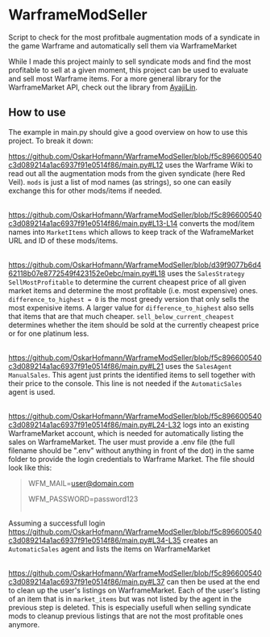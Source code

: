 # WarframeModSeller
Script to check for the most profitbale augmentation mods of a syndicate in the game Warframe and automatically sell them via WarframeMarket

While I made this project mainly to sell syndicate mods and find the most profitable to sell at a given moment, this project can be used to evaluate and sell most Warframe items. For a more general library for the WarframeMarket API, check out the library from [AyajiLin](https://github.com/leonardodalinky/pywmapi).

## How to use
The example in main.py should give a good overview on how to use this project. To break it down:

https://github.com/OskarHofmann/WarframeModSeller/blob/f5c896600540c3d089214a1ac6937f91e0514f86/main.py#L12
uses the Warframe Wiki to read out all the augmentation mods from the given syndicate (here Red Veil). `mods` is just a list of mod names (as strings), so one can easily exchange this for other mods/items if needed.
<br/><br/>

https://github.com/OskarHofmann/WarframeModSeller/blob/f5c896600540c3d089214a1ac6937f91e0514f86/main.py#L13-L14
converts the mod/item names into `MarketItems` which allows to keep track of the WaframeMarket URL and ID of these mods/items.
<br/><br/>

https://github.com/OskarHofmann/WarframeModSeller/blob/d39f9077b6d462118b07e8772549f423152e0ebc/main.py#L18
uses the `SalesStrategy` `SellMostProfitable` to determine the current cheapest price of all given market items and determine the most profitable (i.e. most expensive) ones. `difference_to_highest = 0` is the most greedy version that only sells the most expenisive items. A larger value for `difference_to_highest` also sells that items that are that much cheaper. `sell_below_current_cheapest` determines whether the item should be sold at the currently cheapest price or for one platinum less.
<br/><br/>

https://github.com/OskarHofmann/WarframeModSeller/blob/f5c896600540c3d089214a1ac6937f91e0514f86/main.py#L21
uses the `SalesAgent` `ManualSales`. This agent just prints the identified items to sell together with their price to the console. This line is not needed if the `AutomaticSales` agent is used.
<br/><br/>

https://github.com/OskarHofmann/WarframeModSeller/blob/f5c896600540c3d089214a1ac6937f91e0514f86/main.py#L24-L32
logs into an existing WarframeMarket account, which is needed for automatically listing the sales on WarframeMarket. The user must provide a .env file (the full filename should be ".env" without anything in front of the dot) in the same folder to provide the login credentials to Warframe Market. The file should look like this:
> WFM_MAIL=user@domain.com
> 
> WFM_PASSWORD=password123
<br/><br/>

Assuming a successfull login
https://github.com/OskarHofmann/WarframeModSeller/blob/f5c896600540c3d089214a1ac6937f91e0514f86/main.py#L34-L35
creates an `AutomaticSales` agent and lists the items on WarframeMarket
<br/><br/>

https://github.com/OskarHofmann/WarframeModSeller/blob/f5c896600540c3d089214a1ac6937f91e0514f86/main.py#L37
can then be used at the end to clean up the user's listings on WarframeMarket. Each of the user's listing of an item that is in `market_items` but was not listed by the agent in the previous step is deleted. This is especially usefull when selling syndicate mods to cleanup previous listings that are not the most profitable ones anymore.


